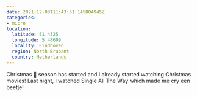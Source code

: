 ```yaml
---
date: 2021-12-03T11:43:51.145804945Z
categories:
- micro
location:
  latitude: 51.4325
  longitude: 5.48609
  locality: Eindhoven
  region: North Brabant
  country: Netherlands
---
```


Christmas 🎄 season has started and I already started watching Christmas movies! Last night, I watched Single All The Way which made me cry een beetje!

